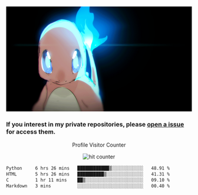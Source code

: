 [gif]: https://raw.githubusercontent.com/uysalserkan/uysalserkan/master/charmander-2.gif

![gif]

### If you interest in my private repositories, please [open a issue](https://github.com/uysalserkan/uysalserkan/issues) for access them.


<div align="center">
<p>Profile Visitor Counter</p>
<img src="https://profile-counter.glitch.me/uysalserkan/count.svg" alt="hit counter" align="center">
</div>

<!--START_SECTION:waka-->
```text
Python     6 hrs 26 mins   ████████████▒░░░░░░░░░░░░   48.91 % 
HTML       5 hrs 26 mins   ██████████▒░░░░░░░░░░░░░░   41.31 % 
C          1 hr 11 mins    ██▒░░░░░░░░░░░░░░░░░░░░░░   09.10 % 
Markdown   3 mins          ░░░░░░░░░░░░░░░░░░░░░░░░░   00.40 % 
```
<!--END_SECTION:waka-->
